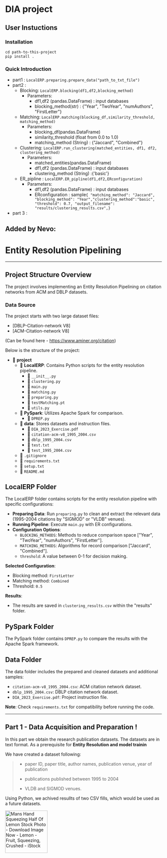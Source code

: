 # DIA project

## User Instuctions

### Installation

```shell
cd path-to-this-project
pip install .
```

### Quick Introduction

- part1 : `LocalERP.preparing.prepare_data("path_to_txt_file")`
- part2 :
  - Blocking: `LocalERP.blocking(df1,df2,blocking_method)`
    - Parameters:
      - df1,df2 (pandas.DataFrame) : input databases
      - blocking_method(str) : {"Year", "TwoYear", "numAuthors", "FirstLetter"}
  - Matching: `LocalERP.matching(blocking_df,similarity_threshold, matching_method)`
    - Parameters:
      - blocking_df(pandas.DataFrame)
      - similarity_threshold (float from 0.0 to 1.0)
      - matching_method (String) : {"Jaccard", "Combined"}
  - Clustering: `LocalERP.run_clustering(matched_entities, df1, df2, clustering_method)`
    - Parameters:
      - matched_entities(pandas.DataFrame)
      - df1,df2 (pandas.DataFrame) : input databases
      - clustering_method (String) :{'basic'}
  - ER_pipline : `LocalERP.ER_pipline(df1,df2,ERconfiguration)`
    - Parameters:
      - df1,df2 (pandas.DataFrame) : input databases
      - ERconfiguration : sample`{ "matching_method": "Jaccard", "blocking_method": "Year","clustering_method":"basic", "threshold": 0.7, "output_filename": "results/clustering_results.csv",}`
- part 3 :

## Added by Nevo:


# Entity Resolution Pipelining

---


## Project Structure Overview
The project involves implementing an Entity Resolution Pipelining on citation networks from ACM and DBLP datasets.

### Data Source
The project starts with two large dataset files:
- [DBLP-Citation-network V8]
- [ACM-Citation-network V8]

(Can be found here - https://www.aminer.org/citation)
 
Below is the structure of the project:

- 📁 **project**
  - 📁 **LocalERP**: Contains Python scripts for the entity resolution pipeline.
    - 📄 `__init__.py`
    - 📄 `clustering.py`
    - 📄 `main.py`
    - 📄 `matching.py`
    - 📄 `preparing.py`
    - 📄 `testMatching.pt`
    - 📄 `utils.py`
  - 📁 **PySpark**: Utilizes Apache Spark for comparison.
    - 📄 `DPREP.py`
  - 📁 **data**: Stores datasets and instruction files.
    - 📄 `DIA_2023_Exercise.pdf`
    - 📄 `citation-acm-v8_1995_2004.csv`
    - 📄 `dblp_1995_2004.csv`
    - 📄 `test.txt`
    - 📄 `test_1995_2004.csv`
  - 📄 `.gitignore`
  - 📄 `requirements.txt`
  - 📄 `setup.txt`
  - 📄 `README.md`


## LocalERP Folder
The LocalERP folder contains scripts for the entity resolution pipeline with specific configurations:

- **Preparing Data**: Run `preparing.py` to clean and extract the relevant data (1995-2004 citations by "SIGMOD" or "VLDB" venues).
- **Running Pipeline**: Execute `main.py` with ER configurations.
- **Configuration Options**:
  - `BLOCKING_METHODS`: Methods to reduce comparison space ["Year", "TwoYear", "numAuthors", "FirstLetter"].
  - `MATCHING_METHODS`: Algorithms for record comparison ["Jaccard", "Combined"].
  - `threshold`: A value between 0-1 for decision making.

**Selected Configuration**:
- Blocking method: `FirstLetter`
- Matching method: `Combined`
- Threshold: `0.5`

**Results**:
- The results are saved in `clustering_results.csv` within the "results" folder.

## PySpark Folder
The PySpark folder contains `DPREP.py` to compare the results with the Apache Spark framework.

## Data Folder 
The data folder includes the prepared and cleaned datasets and additional samples:

- `citation-acm-v8_1995_2004.csv`: ACM citation network dataset.
- `dblp_1995_2004.csv`: DBLP citation network dataset.
- `DIA_2023_Exercise.pdf`: Project instruction file.

**Note**: Check `requirements.txt` for compatibility before running the code.

---



## Part 1 - Data Acquisition and Preparation !

<p> In this part we obtain the research publication datasets. The datasets are in text format.  
As a prerequisite for <strong>Entity Resolution and model trainin</strong> </p>

We have created a dataset following:

> - paper ID, paper title, author names, publication venue, year of publication
>
> - publications published between 1995 to 2004
>
> - VLDB and SIGMOD venues.

Using Python, we achived resullts of two CSV fills, which would be used as a future datasets.

<img title="" src="https://media.istockphoto.com/id/97980384/photo/mans-hand-squeezing-half-of-lemon.jpg?s=612x612&w=0&k=20&c=fOwBJdxYux4EpCxA5L3zldTuNcJcdKGQuj9JpQTFM6g=" alt="Mans Hand Squeezing Half Of Lemon Stock Photo - Download Image Now - Lemon  - Fruit, Squeezing, Crushed - iStock" width="136" data-align="right">
